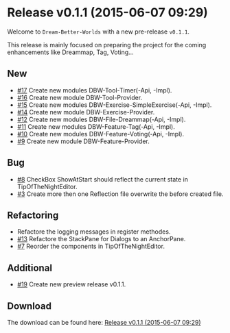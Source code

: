 Release v0.1.1 (2015-06-07 09:29)
=================================

Welcome to `Dream-Better-Worlds` with a new pre-release `v0.1.1`.

This release is mainly focused on preparing the project for the coming enhancements like Dreammap, Tag, Voting... 



New
---
* [#17] Create new modules DBW-Tool-Timer(-Api, -Impl).
* [#16] Create new module DBW-Tool-Provider.
* [#15] Create new modules DBW-Exercise-SimpleExercise(-Api, -Impl).
* [#14] Create new module DBW-Exercise-Provider.
* [#12] Create new modules DBW-File-Dreammap(-Api, -Impl).
* [#11] Create new modules DBW-Feature-Tag(-Api, -Impl).
* [#10] Create new modules DBW-Feature-Voting(-Api, -Impl).
* [#9] Create new module DBW-Feature-Provider.



Bug
---
* [#8] CheckBox ShowAtStart should reflect the current state in TipOfTheNightEditor.
* [#3] Create more then one Reflection file overwrite the before created file.




Refactoring
-----------
* Refactore the logging messages in register methodes.
* [#13] Refactore the StackPane for Dialogs to an AnchorPane.
* [#7] Reorder the components in TipOfTheNightEditor.



Additional
----------
* [#19] Create new preview release v0.1.1.



Download
--------
The download can be found here: [Release v0.1.1 (2015-06-07 09:29)]



[//]: # (Links)
[Release v0.1.1 (2015-06-07 09:29)]:https://github.com/Naoghuman/Dream-Better-Worlds/releases/tag/v0.1.2
[#19]:https://github.com/Naoghuman/Dream-Better-Worlds/issues/19
[#17]:https://github.com/Naoghuman/Dream-Better-Worlds/issues/17
[#16]:https://github.com/Naoghuman/Dream-Better-Worlds/issues/16
[#15]:https://github.com/Naoghuman/Dream-Better-Worlds/issues/15
[#14]:https://github.com/Naoghuman/Dream-Better-Worlds/issues/14
[#13]:https://github.com/Naoghuman/Dream-Better-Worlds/issues/13
[#12]:https://github.com/Naoghuman/Dream-Better-Worlds/issues/12
[#11]:https://github.com/Naoghuman/Dream-Better-Worlds/issues/11
[#10]:https://github.com/Naoghuman/Dream-Better-Worlds/issues/10
[#9]:https://github.com/Naoghuman/Dream-Better-Worlds/issues/9
[#8]:https://github.com/Naoghuman/Dream-Better-Worlds/issues/8
[#7]:https://github.com/Naoghuman/Dream-Better-Worlds/issues/7
[#3]:https://github.com/Naoghuman/Dream-Better-Worlds/issues/3
